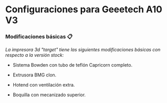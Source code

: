 # Configuraciones para Geeetech A10 V3


### Modificaciones básicas 📋

_La impresora 3d "target" tiene las siguientes modificaciones básicas con respecto a la versión stock:_

* Sistema Bowden con tubo de teflón Capricorn completo.

* Extrusora BMG clon.

* Hotend con ventilación extra.

* Boquilla con mecanizado superior.
